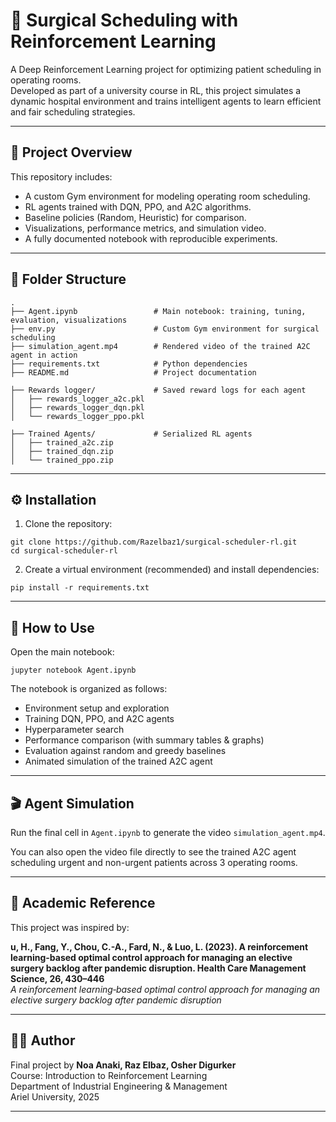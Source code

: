 # 🧠 Surgical Scheduling with Reinforcement Learning

A Deep Reinforcement Learning project for optimizing patient scheduling in operating rooms.  
Developed as part of a university course in RL, this project simulates a dynamic hospital environment and trains intelligent agents to learn efficient and fair scheduling strategies.

---

## 🚀 Project Overview

This repository includes:

- A custom Gym environment for modeling operating room scheduling.
- RL agents trained with DQN, PPO, and A2C algorithms.
- Baseline policies (Random, Heuristic) for comparison.
- Visualizations, performance metrics, and simulation video.
- A fully documented notebook with reproducible experiments.

---

## 📂 Folder Structure

```
.
├── Agent.ipynb                 # Main notebook: training, tuning, evaluation, visualizations
├── env.py                      # Custom Gym environment for surgical scheduling
├── simulation_agent.mp4        # Rendered video of the trained A2C agent in action
├── requirements.txt            # Python dependencies
├── README.md                   # Project documentation

├── Rewards logger/             # Saved reward logs for each agent
│   ├── rewards_logger_a2c.pkl
│   ├── rewards_logger_dqn.pkl
│   └── rewards_logger_ppo.pkl

├── Trained Agents/             # Serialized RL agents
│   ├── trained_a2c.zip
│   ├── trained_dqn.zip
│   └── trained_ppo.zip

```

---

## ⚙️ Installation

1. Clone the repository:

```
git clone https://github.com/Razelbaz1/surgical-scheduler-rl.git
cd surgical-scheduler-rl
```

2. Create a virtual environment (recommended) and install dependencies:

```
pip install -r requirements.txt
```

---

## 📒 How to Use

Open the main notebook:

```
jupyter notebook Agent.ipynb
```

The notebook is organized as follows:

- Environment setup and exploration
- Training DQN, PPO, and A2C agents
- Hyperparameter search
- Performance comparison (with summary tables & graphs)
- Evaluation against random and greedy baselines
- Animated simulation of the trained A2C agent

---

## 🎬 Agent Simulation

Run the final cell in `Agent.ipynb` to generate the video `simulation_agent.mp4`.

You can also open the video file directly to see the trained A2C agent scheduling urgent and non-urgent patients across 3 operating rooms.

---

## 📖 Academic Reference

This project was inspired by:

**u, H., Fang, Y., Chou, C.-A., Fard, N., & Luo, L. (2023). A reinforcement learning-based optimal control approach for managing an elective surgery backlog after pandemic disruption. Health Care Management Science, 26, 430–446**  
*A reinforcement learning‑based optimal control approach for managing an elective surgery backlog after pandemic disruption*  

---

## 🧑‍💻 Author

Final project by **Noa Anaki, Raz Elbaz, Osher Digurker**  
Course: Introduction to Reinforcement Learning  
Department of Industrial Engineering & Management  
Ariel University, 2025

---
